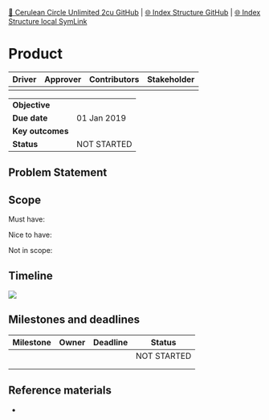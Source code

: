 [📁 Cerulean Circle Unlimited 2cu GitHub](/cerulean-circle-unlimited-2cu.md) | [🌐 Index Structure GitHub](/cerulean-circle-unlimited-2cu/product.md) | [🌐 Index Structure local SymLink](./product.entry.md)

# Product

| Driver | Approver | Contributors | Stakeholder |
| --- | --- | --- | --- |
|     |     |     |     |

|     |     |
| --- | --- |
| **Objective** |     |
| **Due date** | 01 Jan 2019 |
| **Key outcomes** |     |
| **Status** | NOT STARTED |

## Problem Statement

## Scope

Must have:

Nice to have:

Not in scope:

## Timeline

![](/wiki/plugins/servlet/roadmap/image/32994/2/fc70fa9f6be331d992f8cc1fd2ad17b7.png)

## Milestones and deadlines

| Milestone | Owner | Deadline | Status |
| --- | --- | --- | --- |
|     |     |     | NOT STARTED |
|     |     |     |     |
|     |     |     |     |

## Reference materials

-
